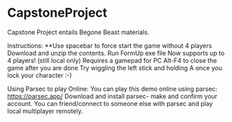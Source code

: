 # CapstoneProject
Capstone Project entails Begone Beast materials.


Instructions:
**Use spacebar to force start the game without 4 players
Download and unzip the contents. Run FormUp exe file
Now supports up to 4 players! (still local only)
Requires a gamepad for PC
Alt-F4 to close the game after you are done
Try wiggling the left stick and holding A once you lock your character :-)

Using Parsec to play Online:
You can play this demo online using parsec: https://parsec.app/
Download and install parsec- make and confirm your account.
You can friend/connect to someone else with parsec and play local multiplayer remotely.
